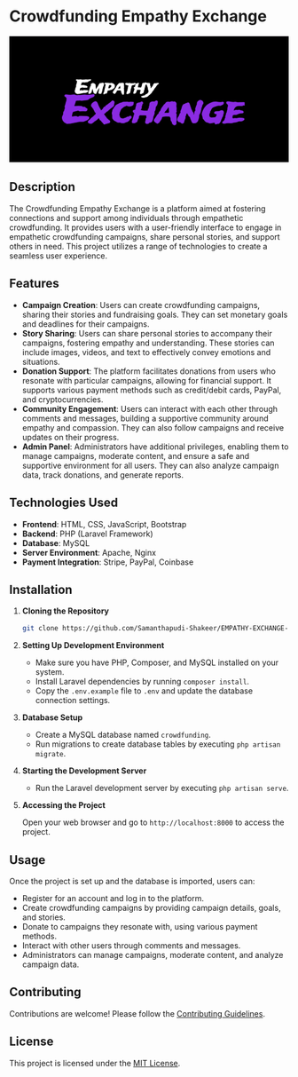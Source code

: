 # Crowdfunding Empathy Exchange

![Crowdfunding Empathy Exchange](https://github.com/Samanthapudi-Shakeer/EMPATHY-EXCHANGE-CROWDFUNDING-PLATFORM/blob/main/logomain.png)

## Description

The Crowdfunding Empathy Exchange is a platform aimed at fostering connections and support among individuals through empathetic crowdfunding. It provides users with a user-friendly interface to engage in empathetic crowdfunding campaigns, share personal stories, and support others in need. This project utilizes a range of technologies to create a seamless user experience.

## Features

- **Campaign Creation**: Users can create crowdfunding campaigns, sharing their stories and fundraising goals. They can set monetary goals and deadlines for their campaigns.
- **Story Sharing**: Users can share personal stories to accompany their campaigns, fostering empathy and understanding. These stories can include images, videos, and text to effectively convey emotions and situations.
- **Donation Support**: The platform facilitates donations from users who resonate with particular campaigns, allowing for financial support. It supports various payment methods such as credit/debit cards, PayPal, and cryptocurrencies.
- **Community Engagement**: Users can interact with each other through comments and messages, building a supportive community around empathy and compassion. They can also follow campaigns and receive updates on their progress.
- **Admin Panel**: Administrators have additional privileges, enabling them to manage campaigns, moderate content, and ensure a safe and supportive environment for all users. They can also analyze campaign data, track donations, and generate reports.

## Technologies Used

- **Frontend**: HTML, CSS, JavaScript, Bootstrap
- **Backend**: PHP (Laravel Framework)
- **Database**: MySQL
- **Server Environment**: Apache, Nginx
- **Payment Integration**: Stripe, PayPal, Coinbase

## Installation

1. **Cloning the Repository**

    ```bash
    git clone https://github.com/Samanthapudi-Shakeer/EMPATHY-EXCHANGE-CROWDFUNDING-PLATFORM.git
    ```

2. **Setting Up Development Environment**

    - Make sure you have PHP, Composer, and MySQL installed on your system.
    - Install Laravel dependencies by running `composer install`.
    - Copy the `.env.example` file to `.env` and update the database connection settings.

3. **Database Setup**

    - Create a MySQL database named `crowdfunding`.
    - Run migrations to create database tables by executing `php artisan migrate`.

4. **Starting the Development Server**

    - Run the Laravel development server by executing `php artisan serve`.

5. **Accessing the Project**

    Open your web browser and go to `http://localhost:8000` to access the project.

## Usage

Once the project is set up and the database is imported, users can:

- Register for an account and log in to the platform.
- Create crowdfunding campaigns by providing campaign details, goals, and stories.
- Donate to campaigns they resonate with, using various payment methods.
- Interact with other users through comments and messages.
- Administrators can manage campaigns, moderate content, and analyze campaign data.

## Contributing

Contributions are welcome! Please follow the [Contributing Guidelines](CONTRIBUTING.md).

## License

This project is licensed under the [MIT License](LICENSE).
